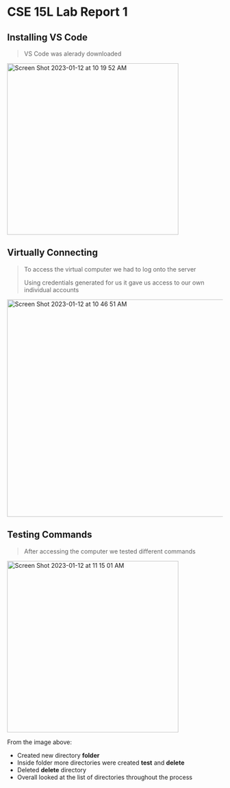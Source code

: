 # CSE 15L Lab Report 1

## Installing VS Code
>VS Code was alerady downloaded 

<img width="400" alt="Screen Shot 2023-01-12 at 10 19 52 AM" src="https://user-images.githubusercontent.com/83740546/212490770-73df3e29-d4eb-4819-a8cd-9e3b9f386a85.png">


## Virtually Connecting
>To access the virtual computer we had to log onto the server 
>
>Using credentials generated for us it gave us access to our own individual accounts

<img width="507" alt="Screen Shot 2023-01-12 at 10 46 51 AM" src="https://user-images.githubusercontent.com/83740546/212490809-769fd6a7-9dee-4d13-b73c-3d8c5ef31389.png">

## Testing Commands
>After accessing the computer we tested different commands

<img width="400" alt="Screen Shot 2023-01-12 at 11 15 01 AM" src="https://user-images.githubusercontent.com/83740546/212490698-f8161f54-6d95-42f6-a3f7-9a0cda5d8c6c.png">


From the image above:
* Created new directory **folder** 
* Inside folder more directories were created **test** and **delete**
* Deleted **delete** directory
* Overall looked at the list of directories throughout the process
